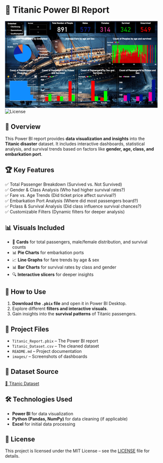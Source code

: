 # 🚢 Titanic Power BI Report  

![Power BI](Titanic.png)
![License](https://img.shields.io/github/license/yourusername/Titanic-Report)

## 📌 Overview  
This Power BI report provides **data visualization and insights** into the **Titanic disaster** dataset. It includes interactive dashboards, statistical analysis, and survival trends based on factors like **gender, age, class, and embarkation port**.  

## 🏆 Key Features  
✅ Total Passenger Breakdown (Survived vs. Not Survived)  
✅ Gender & Class Analysis (Who had higher survival rates?)  
✅ Fare vs. Age Trends (Did ticket price affect survival?)  
✅ Embarkation Port Analysis (Where did most passengers board?)  
✅ Pclass & Survival Analysis (Did class influence survival chances?)  
✅ Customizable Filters (Dynamic filters for deeper analysis)  

## 📊 Visuals Included  
- 📌 **Cards** for total passengers, male/female distribution, and survival counts  
- 📊 **Pie Charts** for embarkation ports  
- 📈 **Line Graphs** for fare trends by age & sex  
- 📊 **Bar Charts** for survival rates by class and gender  
- 🔍 **Interactive slicers** for deeper insights  

## 🚀 How to Use  
1. **Download the `.pbix` file** and open it in Power BI Desktop.  
2. Explore different **filters and interactive visuals**.  
3. Gain insights into the **survival patterns** of Titanic passengers.  

## 📂 Project Files  
- `Titanic_Report.pbix` – The Power BI report  
- `Titanic_Dataset.csv` – The cleaned dataset  
- `README.md` – Project documentation  
- `images/` – Screenshots of dashboards  

## 🔗 Dataset Source  
[🚢 Titanic Dataset](https://github.com/Alhassan-Abdulmonam/Titanic_Report/blob/main/titanic.csv)  

## 🛠 Technologies Used  
- **Power BI** for data visualization  
- **Python (Pandas, NumPy)** for data cleaning (if applicable)  
- **Excel** for initial data processing  

## 📜 License  
This project is licensed under the MIT License – see the [LICENSE](LICENSE) file for details.  
